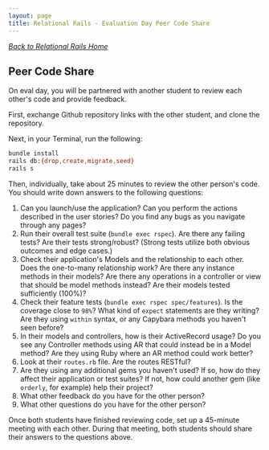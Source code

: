 ```yaml
---
layout: page
title: Relational Rails - Evaluation Day Peer Code Share
---
```


_[Back to Relational Rails Home](./)_

## Peer Code Share

On eval day, you will be partnered with another student to review each other's code and provide feedback.

First, exchange Github repository links with the other student, and clone the repository.

Next, in your Terminal, run the following:
```bash
bundle install
rails db:{drop,create,migrate,seed}
rails s
```

Then, individually, take about 25 minutes to review the other person's code. You should write down answers to the following questions:

1. Can you launch/use the application? Can you perform the actions described in the user stories? Do you find any bugs as you navigate through any pages?
1. Run their overall test suite (`bundle exec rspec`). Are there any failing tests? Are their tests strong/robust? (Strong tests utilize both obvious outcomes and edge cases.)
1. Check their application's Models and the relationship to each other. Does the one-to-many relationship work? Are there any instance methods in their models? Are there any operations in a controller or view that should be model methods instead? Are their models tested sufficiently (100%)?
1. Check their feature tests (`bundle exec rspec spec/features`). Is the coverage close to `98%`? What kind of `expect` statements are they writing? Are they using `within` syntax, or any Capybara methods you haven't seen before?
1. In their models and controllers, how is their ActiveRecord usage? Do you see any Controller methods using AR that could instead be in a Model method? Are they using Ruby where an AR method could work better?
1. Look at their `routes.rb` file. Are the routes RESTful?
1. Are they using any additional gems you haven't used? If so, how do they affect their application or test suites? If not, how could another gem (like `orderly`, for example) help their project?
1. What other feedback do you have for the other person?
1. What other questions do you have for the other person?

Once both students have finished reviewing code, set up a 45-minute meeting with each other. During that meeting, both students should share their answers to the questions above.
